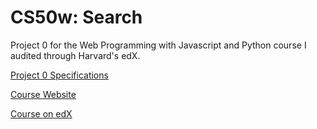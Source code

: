 # CS50w: Search
Project 0 for the Web Programming with Javascript and Python course I audited through Harvard's edX.

[Project 0 Specifications](https://cs50.harvard.edu/web/2020/projects/0/search/)

[Course Website](https://cs50.harvard.edu/web/2020/)

[Course on edX](https://www.edx.org/course/cs50s-web-programming-with-python-and-javascript)
